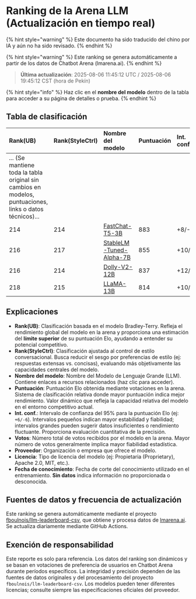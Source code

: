 # Ranking de la Arena LLM (Actualización en tiempo real)


{% hint style="warning" %}
Este documento ha sido traducido del chino por IA y aún no ha sido revisado.
{% endhint %}




{% hint style="warning" %}
Este ranking se genera automáticamente a partir de los datos de Chatbot Arena (lmarena.ai).
{% endhint %}

> **Última actualización**: 2025-08-06 11:45:12 UTC / 2025-08-06 19:45:12 CST (hora de Pekín)

{% hint style="info" %}
Haz clic en el **nombre del modelo** dentro de la tabla para acceder a su página de detalles o prueba.
{% endhint %}

## Tabla de clasificación

| Rank(UB) | Rank(StyleCtrl) | Nombre del modelo                                                                                                                         | Puntuación | Int. conf.    | Votos      | Proveedor                    | Licencia                    | Fecha de conocimiento   |
|:---|:---|:---|:---|:---|:---|:---|:---|:---|
|... (Se mantiene toda la tabla original sin cambios en modelos, puntuaciones, links o datos técnicos)...|
|      214 |             214 | [FastChat-T5-3B](https://huggingface.co/lmsys/fastchat-t5-3b-v1.0)                                                          |  883 | +8/-9   | 4,288   | LMSYS                  | Apache 2.0              | 2023/4   |
|      216 |             217 | [StableLM-Tuned-Alpha-7B](https://huggingface.co/stabilityai/stablelm-tuned-alpha-7b)                                       |  855 | +10/-10 | 3,336   | Stability AI           | CC-BY-NC-SA-4.0         | 2023/4   |
|      216 |             214 | [Dolly-V2-12B](https://huggingface.co/databricks/dolly-v2-12b)                                                              |  837 | +12/-9  | 3,480   | Databricks             | MIT                     | 2023/4   |
|      218 |             215 | [LLaMA-13B](https://arxiv.org/abs/2302.13971)                                                                               |  814 | +10/-12 | 2,446   | Meta                   | Non-commercial          | 2023/2   |

## Explicaciones

- **Rank(UB)**: Clasificación basada en el modelo Bradley-Terry. Refleja el rendimiento global del modelo en la arena y proporciona una estimación del **límite superior** de su puntuación Elo, ayudando a entender su potencial competitivo.
- **Rank(StyleCtrl)**: Clasificación ajustada al control de estilo conversacional. Busca reducir el sesgo por preferencias de estilo (ej: respuestas extensas vs. concisas), evaluando más objetivamente las capacidades centrales del modelo.
- **Nombre del modelo**: Nombre del Modelo de Lenguaje Grande (LLM). Contiene enlaces a recursos relacionados (haz clic para acceder).
- **Puntuación**: Puntuación Elo obtenida mediante votaciones en la arena. Sistema de clasificación relativa donde mayor puntuación indica mejor rendimiento. Valor dinámico que refleja la capacidad relativa del modelo en el entorno competitivo actual.
- **Int. conf.**: Intervalo de confianza del 95% para la puntuación Elo (ej: `+6/-6`). Intervalos pequeños indican mayor estabilidad y fiabilidad; intervalos grandes pueden sugerir datos insuficientes o rendimiento fluctuante. Proporciona evaluación cuantitativa de la precisión.
- **Votos**: Número total de votos recibidos por el modelo en la arena. Mayor número de votos generalmente implica mayor fiabilidad estadística.
- **Proveedor**: Organización o empresa que ofrece el modelo.
- **Licencia**: Tipo de licencia del modelo (ej: Propietaria (Proprietary), Apache 2.0, MIT, etc.).
- **Fecha de conocimiento**: Fecha de corte del conocimiento utilizado en el entrenamiento. **Sin datos** indica información no proporcionada o desconocida.

## Fuentes de datos y frecuencia de actualización

Este ranking se genera automáticamente mediante el proyecto [fboulnois/llm-leaderboard-csv](https://github.com/fboulnois/llm-leaderboard-csv), que obtiene y procesa datos de [lmarena.ai](https://lmarena.ai/). Se actualiza diariamente mediante GitHub Actions.

## Exención de responsabilidad

Este reporte es solo para referencia. Los datos del ranking son dinámicos y se basan en votaciones de preferencia de usuarios en Chatbot Arena durante períodos específicos. La integridad y precisión dependen de las fuentes de datos originales y del procesamiento del proyecto `fboulnois/llm-leaderboard-csv`. Los modelos pueden tener diferentes licencias; consulte siempre las especificaciones oficiales del proveedor.